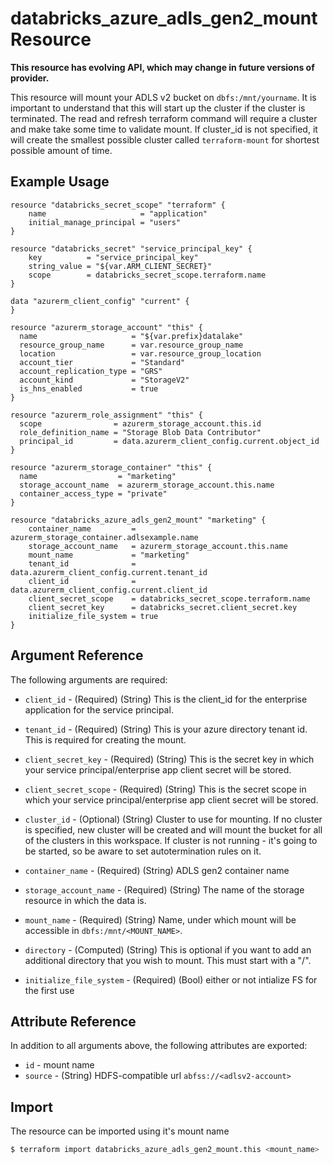 # databricks_azure_adls_gen2_mount Resource

**This resource has evolving API, which may change in future versions of provider.**

This resource will mount your ADLS v2 bucket on `dbfs:/mnt/yourname`. It is important to understand that this will start up the cluster if the cluster is terminated. The read and refresh terraform command will require a cluster and make take some time to validate mount. If cluster_id is not specified, it will create the smallest possible cluster called `terraform-mount` for shortest possible amount of time. 

## Example Usage

```hcl
resource "databricks_secret_scope" "terraform" {
    name                     = "application"
    initial_manage_principal = "users"
}

resource "databricks_secret" "service_principal_key" {
    key          = "service_principal_key"
    string_value = "${var.ARM_CLIENT_SECRET}"
    scope        = databricks_secret_scope.terraform.name
}

data "azurerm_client_config" "current" {
}

resource "azurerm_storage_account" "this" {
  name                     = "${var.prefix}datalake"
  resource_group_name      = var.resource_group_name
  location                 = var.resource_group_location
  account_tier             = "Standard"
  account_replication_type = "GRS"
  account_kind             = "StorageV2"
  is_hns_enabled           = true
}

resource "azurerm_role_assignment" "this" {
  scope                = azurerm_storage_account.this.id
  role_definition_name = "Storage Blob Data Contributor"
  principal_id         = data.azurerm_client_config.current.object_id
}

resource "azurerm_storage_container" "this" {
  name                  = "marketing"
  storage_account_name  = azurerm_storage_account.this.name
  container_access_type = "private"
}

resource "databricks_azure_adls_gen2_mount" "marketing" {
    container_name         = azurerm_storage_container.adlsexample.name
    storage_account_name   = azurerm_storage_account.this.name
    mount_name             = "marketing"
    tenant_id              = data.azurerm_client_config.current.tenant_id
    client_id              = data.azurerm_client_config.current.client_id
    client_secret_scope    = databricks_secret_scope.terraform.name
    client_secret_key      = databricks_secret.client_secret.key
    initialize_file_system = true
}
```

## Argument Reference

The following arguments are required:

* `client_id` - (Required) (String) This is the client_id for the enterprise application for the service principal. 
* `tenant_id` - (Required) (String) This is your azure directory tenant id. This is required for creating the mount.
* `client_secret_key` - (Required) (String) This is the secret key in which your service principal/enterprise app client secret will be stored.
* `client_secret_scope` - (Required) (String) This is the secret scope in which your service principal/enterprise app client secret will be stored.

* `cluster_id` - (Optional) (String) Cluster to use for mounting. If no cluster is specified, new cluster will be created and will mount the bucket for all of the clusters in this workspace. If cluster is not running - it's going to be started, so be aware to set autotermination rules on it.

* `container_name` - (Required) (String) ADLS gen2 container name
* `storage_account_name` - (Required) (String) The name of the storage resource in which the data is.
* `mount_name` - (Required) (String) Name, under which mount will be accessible in `dbfs:/mnt/<MOUNT_NAME>`.
* `directory` - (Computed) (String) This is optional if you want to add an additional directory that you wish to mount. This must start with a "/".
* `initialize_file_system` - (Required) (Bool) either or not intialize FS for the first use

## Attribute Reference

In addition to all arguments above, the following attributes are exported:

* `id` - mount name
* `source` - (String) HDFS-compatible url `abfss://<adlsv2-account>` 


## Import

The resource can be imported using it's mount name

```bash
$ terraform import databricks_azure_adls_gen2_mount.this <mount_name>
```